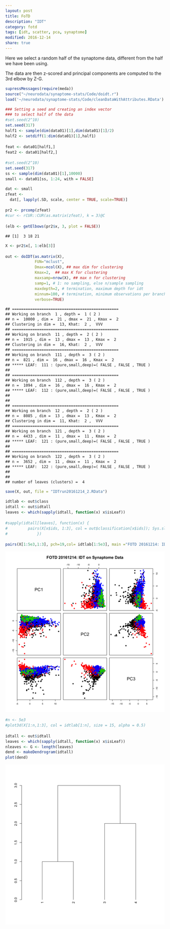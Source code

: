 ```yaml
---
layout: post
title: FoTD  
description: "IDT"
category: fotd
tags: [idt, scatter, pca, synaptome]
modified: 2016-12-14
share: true
---
```


Here we select a random half of the synaptome data, different from the half we have been using.

The data are then z-scored and principal components are computed to the 3rd elbow by Z-G.

``` r
supressMessages(require(meda))
source("~/neurodata/synaptome-stats/Code/doidt.r")
load('~/neurodata/synaptome-stats/Code/cleanDataWithAttributes.RData')
```

``` r
### Setting a seed and creating an index vector
### to select half of the data
#set.seed(2^10)
set.seed(317)
half1 <- sample(dim(data01)[1],dim(data01)[1]/2)
half2 <- setdiff(1:dim(data01)[1],half1)

feat <- data01[half1,]
feat2 <- data01[half2,]

#set.seed(2^10)
set.seed(317)
ss <- sample(dim(data01)[1],10000)
small <- data01[ss, 1:24, with = FALSE]
```

``` r
dat <- small
zfeat <- 
  dat[, lapply(.SD, scale, center = TRUE, scale=TRUE)]

pr2 <- prcomp(zfeat)
#cur <- rCUR::CUR(as.matrix(zfeat), k = 3)@C

(elb <- getElbows(pr2$x, 3, plot = FALSE))
```

    ## [1]  3 18 21

``` r
X <- pr2$x[, 1:elb[3]]

out <- doIDT(as.matrix(X),
             FUN="mclust",
             Dmax=ncol(X), ## max dim for clustering
             Kmax=2,  ## max K for clustering 
             maxsamp=nrow(X), ## max n for clustering
             samp=1, # 1: no sampling, else n/sample sampling
             maxdepth=2, # termination, maximum depth for idt
             minnum=100, # termination, minimum observations per branch
             verbose=TRUE)  
```

    ## ===============================================
    ## Working on branch  1 , depth =  1 ( 2 )
    ## n =  10000 , dim =  21 , dmax =  21 , Kmax =  2 
    ## Clustering in dim =  13, Khat:  2 ,  VVV 
    ## ===============================================
    ## Working on branch  11 , depth =  2 ( 2 )
    ## n =  1915 , dim =  13 , dmax =  13 , Kmax =  2 
    ## Clustering in dim =  16, Khat:  2 ,  VVV 
    ## ===============================================
    ## Working on branch  111 , depth =  3 ( 2 )
    ## n =  821 , dim =  16 , dmax =  16 , Kmax =  2 
    ## ***** LEAF:  111 : (pure,small,deep)=( FALSE , FALSE , TRUE )
    ## 
    ## ===============================================
    ## Working on branch  112 , depth =  3 ( 2 )
    ## n =  1094 , dim =  16 , dmax =  16 , Kmax =  2 
    ## ***** LEAF:  112 : (pure,small,deep)=( FALSE , FALSE , TRUE )
    ## 
    ## 
    ## ===============================================
    ## Working on branch  12 , depth =  2 ( 2 )
    ## n =  8085 , dim =  13 , dmax =  13 , Kmax =  2 
    ## Clustering in dim =  11, Khat:  2 ,  VVV 
    ## ===============================================
    ## Working on branch  121 , depth =  3 ( 2 )
    ## n =  4433 , dim =  11 , dmax =  11 , Kmax =  2 
    ## ***** LEAF:  121 : (pure,small,deep)=( FALSE , FALSE , TRUE )
    ## 
    ## ===============================================
    ## Working on branch  122 , depth =  3 ( 2 )
    ## n =  3652 , dim =  11 , dmax =  11 , Kmax =  2 
    ## ***** LEAF:  122 : (pure,small,deep)=( FALSE , FALSE , TRUE )
    ## 
    ## 
    ## number of leaves (clusters) =  4

``` r
save(X, out, file = "IDTrun20161214_2.RData")
```

``` r
idtlab <- out$class
idtall <- out$idtall
leaves <- which(sapply(idtall, function(x) x$isLeaf))

#sapply(idtall[leaves], function(x) {
#         pairs(X[x$ids, 1:3], col = out$classification[x$ids]); Sys.sleep(3)
#             })

pairs(X[1:5e3,1:3], pch=19,col= idtlab[1:5e3], main ="FOTD 20161214: IDT on Synaptome Data")
```

<img src="../figures/fotd20161214pairs.png" width="768" />

``` r
#n <- 5e3
#plot3d(X[1:n,1:3], col = idtlab[1:n], size = 15, alpha = 0.5)

idtall <- out$idtall
leaves <- which(sapply(idtall, function(x) x$isLeaf))
nleaves <- G <- length(leaves)
dend <- makeDendrogram(idtall)
plot(dend)
```

<img src="../figures/fotd20161214tree.png" width="768" />
